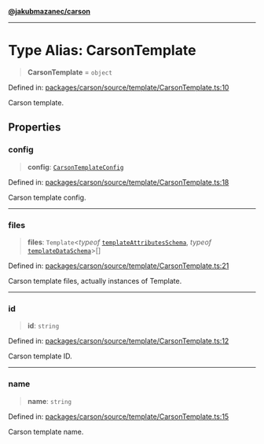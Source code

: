 [**@jakubmazanec/carson**](../README.md)

---

# Type Alias: CarsonTemplate

> **CarsonTemplate** = `object`

Defined in:
[packages/carson/source/template/CarsonTemplate.ts:10](https://github.com/jakubmazanec/tools/blob/6fe16df773d5da14c29261ea934e72b3f99fabb7/packages/carson/source/template/CarsonTemplate.ts#L10)

Carson template.

## Properties

### config

> **config**: [`CarsonTemplateConfig`](CarsonTemplateConfig.md)

Defined in:
[packages/carson/source/template/CarsonTemplate.ts:18](https://github.com/jakubmazanec/tools/blob/6fe16df773d5da14c29261ea934e72b3f99fabb7/packages/carson/source/template/CarsonTemplate.ts#L18)

Carson template config.

---

### files

> **files**: `Template`\<_typeof_
> [`templateAttributesSchema`](../variables/templateAttributesSchema.md), _typeof_
> [`templateDataSchema`](../variables/templateDataSchema.md)\>[]

Defined in:
[packages/carson/source/template/CarsonTemplate.ts:21](https://github.com/jakubmazanec/tools/blob/6fe16df773d5da14c29261ea934e72b3f99fabb7/packages/carson/source/template/CarsonTemplate.ts#L21)

Carson template files, actually instances of Template.

---

### id

> **id**: `string`

Defined in:
[packages/carson/source/template/CarsonTemplate.ts:12](https://github.com/jakubmazanec/tools/blob/6fe16df773d5da14c29261ea934e72b3f99fabb7/packages/carson/source/template/CarsonTemplate.ts#L12)

Carson template ID.

---

### name

> **name**: `string`

Defined in:
[packages/carson/source/template/CarsonTemplate.ts:15](https://github.com/jakubmazanec/tools/blob/6fe16df773d5da14c29261ea934e72b3f99fabb7/packages/carson/source/template/CarsonTemplate.ts#L15)

Carson template name.
